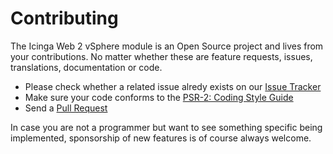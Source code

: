 Contributing
============

The Icinga Web 2 vSphere module is an Open Source project and lives from your contributions.
No matter whether these are feature requests, issues, translations, documentation or
code.

* Please check whether a related issue alredy exists on our [Issue Tracker](https://github.com/icinga/icingaweb2-module-vsphere/issues)
* Make sure your code conforms to the [PSR-2: Coding Style Guide](http://www.php-fig.org/psr/psr-2/)
* Send a [Pull Request](https://github.com/Icinga/icingaweb2-module-vsphere/pulls)

In case you are not a programmer but want to see something specific being
implemented, sponsorship of new features is of course always welcome.
